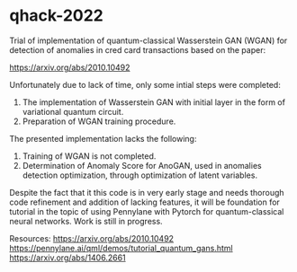 # qhack-2022

Trial of implementation of quantum-classical Wasserstein GAN (WGAN) for detection of anomalies in cred card transactions based on the paper:

https://arxiv.org/abs/2010.10492

Unfortunately due to lack of time, only some intial steps were completed:
1. The implementation of Wasserstein GAN with initial layer in the form of variational
 quantum circuit.
2. Preparation of WGAN training procedure.

The presented implementation lacks the following:
1. Training of WGAN is not completed.
2. Determination of Anomaly Score for AnoGAN, used in anomalies detection optimization, through optimization of latent variables.

Despite the fact that it this code is in very early stage and needs thorough code refinement and addition of lacking features, it will be foundation for tutorial in the topic of using Pennylane with Pytorch for quantum-classical neural networks. Work is still in progress.

Resources:
https://arxiv.org/abs/2010.10492
https://pennylane.ai/qml/demos/tutorial_quantum_gans.html
https://arxiv.org/abs/1406.2661
